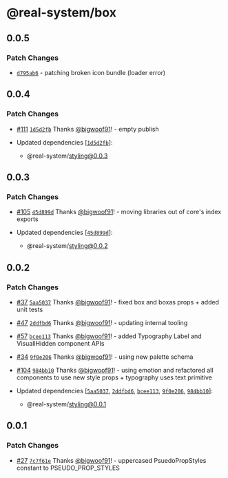 # @real-system/box

## 0.0.5

### Patch Changes

- [`d795ab6`](https://github.com/bigwoof91/real-system/commit/d795ab6e0daa8e64bb0d2a80bdac5e6be36e759a) - patching broken icon bundle (loader error)

## 0.0.4

### Patch Changes

- [#111](https://github.com/bigwoof91/real-system/pull/111) [`1d5d2fb`](https://github.com/bigwoof91/real-system/commit/1d5d2fbd3457691d023bd5d5a992ddc5c2675c75) Thanks [@bigwoof91](https://github.com/bigwoof91)! - empty publish

- Updated dependencies [[`1d5d2fb`](https://github.com/bigwoof91/real-system/commit/1d5d2fbd3457691d023bd5d5a992ddc5c2675c75)]:
  - @real-system/styling@0.0.3

## 0.0.3

### Patch Changes

- [#105](https://github.com/bigwoof91/real-system/pull/105) [`45d899d`](https://github.com/bigwoof91/real-system/commit/45d899def783f90b1e819dc667ccee4e2651031c) Thanks [@bigwoof91](https://github.com/bigwoof91)! - moving libraries out of core's index exports

- Updated dependencies [[`45d899d`](https://github.com/bigwoof91/real-system/commit/45d899def783f90b1e819dc667ccee4e2651031c)]:
  - @real-system/styling@0.0.2

## 0.0.2

### Patch Changes

- [#37](https://github.com/bigwoof91/real-system/pull/37) [`5aa5037`](https://github.com/bigwoof91/real-system/commit/5aa503768c77002ef6a10e143c285ff89c5113fc) Thanks [@bigwoof91](https://github.com/bigwoof91)! - fixed box and boxas props + added unit tests

* [#47](https://github.com/bigwoof91/real-system/pull/47) [`2ddfbd6`](https://github.com/bigwoof91/real-system/commit/2ddfbd653fad583e037254b5afd17dda963f1102) Thanks [@bigwoof91](https://github.com/bigwoof91)! - updating internal tooling

- [#57](https://github.com/bigwoof91/real-system/pull/57) [`bcee113`](https://github.com/bigwoof91/real-system/commit/bcee1135bb90fc025265ef1841b9b5309dd773d0) Thanks [@bigwoof91](https://github.com/bigwoof91)! - added Typography Label and VisuallHidden component APIs

* [#34](https://github.com/bigwoof91/real-system/pull/34) [`9f0e206`](https://github.com/bigwoof91/real-system/commit/9f0e20641032ed885aac2a5fb7cf865f2680c3be) Thanks [@bigwoof91](https://github.com/bigwoof91)! - using new palette schema

- [#104](https://github.com/bigwoof91/real-system/pull/104) [`984bb10`](https://github.com/bigwoof91/real-system/commit/984bb101dba65ba00568f1bae218b58fb6e0cfe0) Thanks [@bigwoof91](https://github.com/bigwoof91)! - using emotion and refactored all components to use new style props + typography uses text primitive

- Updated dependencies [[`5aa5037`](https://github.com/bigwoof91/real-system/commit/5aa503768c77002ef6a10e143c285ff89c5113fc), [`2ddfbd6`](https://github.com/bigwoof91/real-system/commit/2ddfbd653fad583e037254b5afd17dda963f1102), [`bcee113`](https://github.com/bigwoof91/real-system/commit/bcee1135bb90fc025265ef1841b9b5309dd773d0), [`9f0e206`](https://github.com/bigwoof91/real-system/commit/9f0e20641032ed885aac2a5fb7cf865f2680c3be), [`984bb10`](https://github.com/bigwoof91/real-system/commit/984bb101dba65ba00568f1bae218b58fb6e0cfe0)]:
  - @real-system/styling@0.0.1

## 0.0.1

### Patch Changes

- [#27](https://github.com/bigwoof91/real-system/pull/27) [`7c7f61e`](https://github.com/bigwoof91/real-system/commit/7c7f61e5e0be23bf54a0a5c0e47378b333f22b3c) Thanks [@bigwoof91](https://github.com/bigwoof91)! - uppercased PsuedoPropStyles constant to PSEUDO_PROP_STYLES
